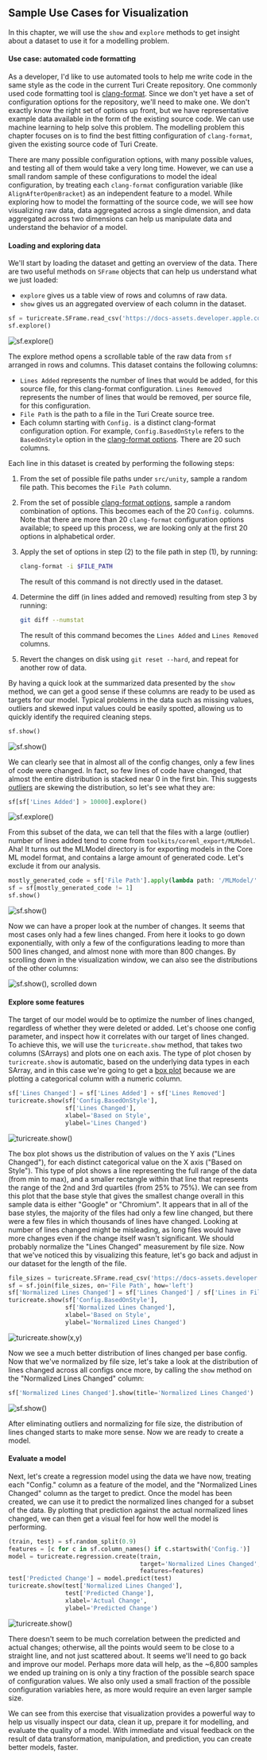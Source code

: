 ## Sample Use Cases for Visualization

In this chapter, we will use the `show` and `explore` methods to get insight
about a dataset to use it for a modelling problem.

#### Use case: automated code formatting

As a developer, I'd like to use automated tools to help me write code in the
same style as the code in the current Turi Create repository. One commonly used
code formatting tool is
[clang-format](https://clang.llvm.org/docs/ClangFormat.html). Since we don't
yet have a set of configuration options for the repository, we'll need to make
one.  We don't exactly know the right set of options up front, but we have
representative example data available in the form of the existing source code.
We can use machine learning to help solve this problem. The modelling problem
this chapter focuses on is to find the best fitting configuration of
`clang-format`, given the existing source code of Turi Create.

There are many possible configuration options, with many possible values, and
testing all of them would take a very long time. However, we can use a small
random sample of these configurations to model the ideal configuration, by
treating each `clang-format` configuration variable (like
`AlignAfterOpenBracket`) as an independent feature to a model. While exploring
how to model the formatting of the source code, we will see how visualizing raw
data, data aggregated across a single dimension, and data aggregated across two
dimensions can help us manipulate data and understand the behavior of a model.

#### Loading and exploring data

We'll start by loading the dataset and getting an overview of the data. There
are two useful methods on `SFrame` objects that can help us understand what we
just loaded:

* `explore` gives us a table view of rows and columns of raw data.
* `show` gives us an aggregated overview of each column in the dataset.

```python
sf = turicreate.SFrame.read_csv('https://docs-assets.developer.apple.com/turicreate/datasets/tc-clang-format-results.csv')
sf.explore()
```

![sf.explore()](images/sframe_explore.png)

The explore method opens a scrollable table of the raw data from `sf` arranged
in rows and columns. This dataset contains the following columns:

* `Lines Added` represents the number of lines that would be added, for this
  source file, for this clang-format configuration.  `Lines Removed` represents
  the number of lines that would be removed, per source file, for this
  configuration.
* `File Path` is the path to a file in the Turi Create source tree.
* Each column starting with `Config.` is a distinct clang-format configuration
  option. For example, `Config.BasedOnStyle` refers to the `BasedOnStyle`
  option in the
  [clang-format options](https://clang.llvm.org/docs/ClangFormatStyleOptions.html#configurable-format-style-options).
  There are 20 such columns.

Each line in this dataset is created by performing the following steps:

1. From the set of possible file paths under `src/unity`, sample a random file
   path. This becomes the `File Path` column.
2. From the set of possible
   [clang-format options](https://clang.llvm.org/docs/ClangFormatStyleOptions.html#configurable-format-style-options),
   sample a random combination of options. This becomes each of the 20
   `Config.` columns. Note that there are more than 20 `clang-format`
   configuration options available; to speed up this process, we are looking
   only at the first 20 options in alphabetical order.
3. Apply the set of options in step (2) to the file path in step (1), by running:

   ```bash
   clang-format -i $FILE_PATH
   ```

   The result of this command is not directly used in the dataset.

4. Determine the diff (in lines added and removed) resulting from step 3 by running:

   ```bash
   git diff --numstat
   ```

   The result of this command becomes the `Lines Added` and `Lines Removed`
   columns.

5. Revert the changes on disk using `git reset --hard`, and repeat for another
   row of data.

By having a quick look at the summarized data presented by the `show` method,
we can get a good sense if these columns are ready to be used as targets for
our model.  Typical problems in the data such as missing values, outliers and
skewed input values could be easily spotted, allowing us to quickly identify
the required cleaning steps.

```python
sf.show()
```

![sf.show()](images/sframe_show.png)

We can clearly see that in almost all of the config changes, only a few lines
of code were changed.  In fact, so few lines of code have changed, that almost
the entire distribution is stacked near 0 in the first bin. This suggests
[outliers](https://en.wikipedia.org/wiki/Outlier) are skewing the distribution,
so let's see what they are:

```python
sf[sf['Lines Added'] > 10000].explore()
```

![sf.explore()](images/sframe_explore_2.png)

From this subset of the data, we can tell that the files with a large (outlier)
number of lines added tend to come from `toolkits/coreml_export/MLModel`. Aha!
It turns out the MLModel directory is for exporting models in the Core ML model
format, and contains a large amount of generated code. Let's exclude it from
our analysis.

```python
mostly_generated_code = sf['File Path'].apply(lambda path: '/MLModel/' in path)
sf = sf[mostly_generated_code != 1]
sf.show()
```

![sf.show()](images/sframe_show_2.png)

Now we can have a proper look at the number of changes. It seems that most
cases only had a few lines changed. From here it looks to go down
exponentially, with only a few of the configurations leading to more than 500
lines changed, and almost none with more than 800 changes. By scrolling down in
the visualization window, we can also see the distributions of the other
columns:

![sf.show(), scrolled down](images/sframe_show_3.png)

#### Explore some features

The target of our model would be to optimize the number of lines changed,
regardless of whether they were deleted or added. Let's choose one config
parameter, and inspect how it correlates with our target of lines changed.  To
achieve this, we will use the `turicreate.show` method, that takes two columns
(SArrays) and plots one on each axis. The type of plot chosen by
`turicreate.show` is automatic, based on the underlying data types in each
SArray, and in this case we're going to get a [box
plot](https://en.wikipedia.org/wiki/Box_plot) because we are plotting a
categorical column with a numeric column.

```python
sf['Lines Changed'] = sf['Lines Added'] + sf['Lines Removed']
turicreate.show(sf['Config.BasedOnStyle'],
                sf['Lines Changed'],
                xlabel='Based on Style',
                ylabel='Lines Changed')
```

![turicreate.show()](images/box_plot.png)

The box plot shows us the distribution of values on the Y axis ("Lines
Changed"), for each distinct categorical value on the X axis ("Based on
Style").  This type of plot shows a line representing the full range of the
data (from min to max), and a smaller rectangle within that line that
represents the range of the 2nd and 3rd quartiles (from 25% to 75%).  We can
see from this plot that the base style that gives the smallest change overall
in this sample data is either "Google" or "Chromium". It appears that in all of
the base styles, the majority of the files had only a few line changed, but
there were a few files in which thousands of lines have changed. Looking at
number of lines changed might be misleading, as long files would have more
changes even if the change itself wasn't significant. We should probably
normalize the "Lines Changed" measurement by file size. Now that we've noticed
this by visualizing this feature, let's go back and adjust in our dataset for
the length of the file.

```python
file_sizes = turicreate.SFrame.read_csv('https://docs-assets.developer.apple.com/turicreate/datasets/tc-clang-format-file-sizes.csv')
sf = sf.join(file_sizes, on='File Path', how='left')
sf['Normalized Lines Changed'] = sf['Lines Changed'] / sf['Lines in File']
turicreate.show(sf['Config.BasedOnStyle'],
                sf['Normalized Lines Changed'],
                xlabel='Based on Style',
                ylabel='Normalized Lines Changed')
```

![turicreate.show(x,y)](images/box_plot_2.png)

Now we see a much better distribution of lines changed per base config. Now
that we've normalized by file size, let's take a look at the distribution of
lines changed across all configs once more, by calling the `show` method on the
"Normalized Lines Changed" column:

```python
sf['Normalized Lines Changed'].show(title='Normalized Lines Changed')
```

![sf.show()](images/numeric_histogram.png)

After eliminating outliers and normalizing for file size, the distribution of
lines changed starts to make more sense. Now we are ready to create a model.

#### Evaluate a model

Next, let's create a regression model using the data we have now, treating each
"Config." column as a feature of the model, and the "Normalized Lines Changed"
column as the target to predict. Once the model has been created, we can use it
to predict the normalized lines changed for a subset of the data. By plotting
that prediction against the actual normalized lines changed, we can then get a
visual feel for how well the model is performing.

```python
(train, test) = sf.random_split(0.9)
features = [c for c in sf.column_names() if c.startswith('Config.')]
model = turicreate.regression.create(train,
                                     target='Normalized Lines Changed',
                                     features=features)
test['Predicted Change'] = model.predict(test)
turicreate.show(test['Normalized Lines Changed'],
                test['Predicted Change'],
                xlabel='Actual Change',
                ylabel='Predicted Change')
```

![turicreate.show()](images/scatter_plot.png)

There doesn't seem to be much correlation between the predicted and actual
changes; otherwise, all the points would seem to be close to a straight line,
and not just scattered about. It seems we'll need to go back and improve our
model. Perhaps more data will help, as the ~6,800 samples we ended up training
on is only a tiny fraction of the possible search space of configuration
values. We also only used a small fraction of the possible configuration
variables here, as more would require an even larger sample size.

We can see from this exercise that visualization provides a powerful way to
help us visually inspect our data, clean it up, prepare it for modelling, and
evaluate the quality of a model. With immediate and visual feedback on the
result of data transformation, manipulation, and prediction, you can create
better models, faster.
